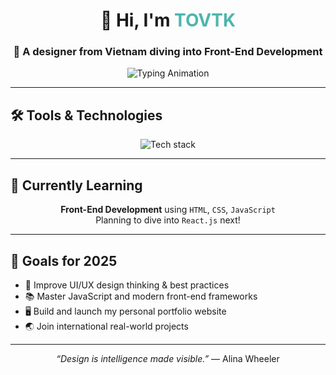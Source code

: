 <h1 align="center">👋 Hi, I'm <span style="color:#4db6ac">TOVTK</span></h1>
<h3 align="center">🎨 A designer from Vietnam diving into Front-End Development</h3>

<p align="center">
  <img src="https://readme-typing-svg.herokuapp.com?font=Fira+Code&size=20&pause=1000&color=6667AB&center=true&vCenter=true&width=420&lines=Design+%2B+ChatGPT+%3D+VibeCoder❤️;Currently+Learning+JavaScript..." alt="Typing Animation" />
</p>

---

## 🛠️ Tools & Technologies
<div align="center">
  <img src="https://skillicons.dev/icons?i=html,css,js,photoshop,illustrator" alt="Tech stack" />
</div>

---

## 🚀 Currently Learning
<p align="center">
  <strong>Front-End Development</strong> using <code>HTML</code>, <code>CSS</code>, <code>JavaScript</code><br/>
  Planning to dive into <code>React.js</code> next!
</p>

---

## 🎯 Goals for 2025
<ul>
  <li>🌟 Improve UI/UX design thinking & best practices</li>
  <li>📚 Master JavaScript and modern front-end frameworks</li>
  <li>🖥️ Build and launch my personal portfolio website</li>
  <li>🌏 Join international real-world projects</li>
</ul>

---

<p align="center"><em>“Design is intelligence made visible.”</em> — Alina Wheeler</p>
